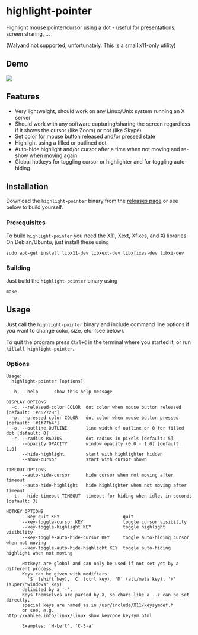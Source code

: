 # highlight-pointer

Highlight mouse pointer/cursor using a dot - useful for presentations,
screen sharing, ...

(Walyand not supported, unfortunately. This is a small x11-only utility)

## Demo

![](demo.gif)

## Features

- Very lightweight, should work on any Linux/Unix system running an X
  server
- Should work with any software capturing/sharing the screen
  regardless if it shows the cursor (like Zoom) or not (like Skype)
- Set color for mouse button released and/or pressed state
- Highlight using a filled or outlined dot
- Auto-hide highlight and/or cursor after a time when not moving and
  re-show when moving again
- Global hotkeys for toggling cursor or highlighter and for toggling
  auto-hiding

## Installation

Download the `highlight-pointer` binary from the [releases
page](https://github.com/swillner/highlight-pointer/releases/latest)
or see below to build yourself.

### Prerequisites

To build `highlight-pointer` you need the X11, Xext, Xfixes, and Xi
libraries. On Debian/Ubuntu, just install these using

```
sudo apt-get install libx11-dev libxext-dev libxfixes-dev libxi-dev
```

### Building

Just build the `highlight-pointer` binary using

```
make
```

## Usage

Just call the `highlight-pointer` binary and include command line
options if you want to change color, size, etc. (see below).

To quit the program press `Ctrl+C` in the terminal where you started
it, or run `killall highlight-pointer`.

### Options

```
Usage:
  highlight-pointer [options]

  -h, --help      show this help message

DISPLAY OPTIONS
  -c, --released-color COLOR  dot color when mouse button released [default: '#d62728']
  -p, --pressed-color COLOR   dot color when mouse button pressed [default: '#1f77b4']
  -o, --outline OUTLINE       line width of outline or 0 for filled dot [default: 0]
  -r, --radius RADIUS         dot radius in pixels [default: 5]
      --opacity OPACITY       window opacity (0.0 - 1.0) [default: 1.0]
      --hide-highlight        start with highlighter hidden
      --show-cursor           start with cursor shown

TIMEOUT OPTIONS
      --auto-hide-cursor      hide cursor when not moving after timeout
      --auto-hide-highlight   hide highlighter when not moving after timeout
  -t, --hide-timeout TIMEOUT  timeout for hiding when idle, in seconds [default: 3]

HOTKEY OPTIONS
      --key-quit KEY                        quit
      --key-toggle-cursor KEY               toggle cursor visibility
      --key-toggle-highlight KEY            toggle highlight visibility
      --key-toggle-auto-hide-cursor KEY     toggle auto-hiding cursor when not moving
      --key-toggle-auto-hide-highlight KEY  toggle auto-hiding highlight when not moving

      Hotkeys are global and can only be used if not set yet by a different process.
      Keys can be given with modifiers
        'S' (shift key), 'C' (ctrl key), 'M' (alt/meta key), 'H' (super/"windows" key)
      delimited by a '-'.
      Keys themselves are parsed by X, so chars like a...z can be set directly,
      special keys are named as in /usr/include/X11/keysymdef.h
      or see, e.g. http://xahlee.info/linux/linux_show_keycode_keysym.html

      Examples: 'H-Left', 'C-S-a'
```
